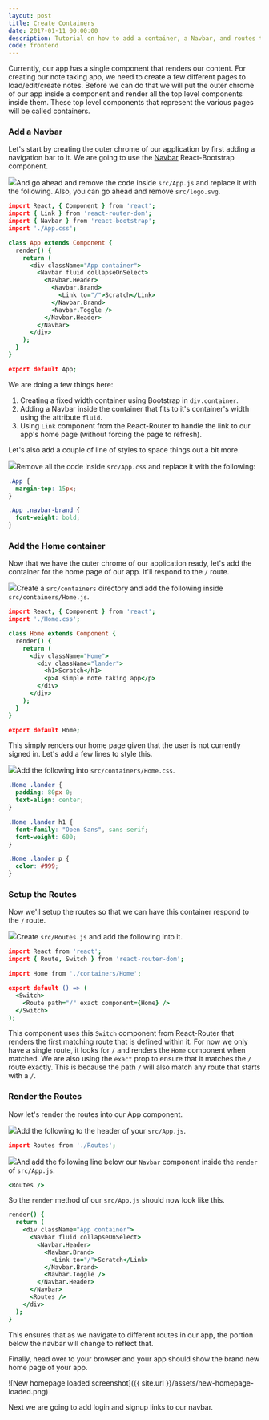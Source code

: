 ```yaml
---
layout: post
title: Create Containers
date: 2017-01-11 00:00:00
description: Tutorial on how to add a container, a Navbar, and routes to your React.js app with React Router v4.
code: frontend
---
```


Currently, our app has a single component that renders our content. For creating our note taking app, we need to create a few different pages to load/edit/create notes. Before we can do that we will put the outer chrome of our app inside a component and render all the top level components inside them. These top level components that represent the various pages will be called containers.

### Add a Navbar

Let's start by creating the outer chrome of our application by first adding a navigation bar to it. We are going to use the [Navbar](https://react-bootstrap.github.io/components.html#navbars) React-Bootstrap component.

<img class="code-marker" src="{{ site.url }}/assets/s.png" />And go ahead and remove the code inside `src/App.js` and replace it with the following. Also, you can go ahead and remove `src/logo.svg`.

``` coffee
import React, { Component } from 'react';
import { Link } from 'react-router-dom';
import { Navbar } from 'react-bootstrap';
import './App.css';

class App extends Component {
  render() {
    return (
      <div className="App container">
        <Navbar fluid collapseOnSelect>
          <Navbar.Header>
            <Navbar.Brand>
              <Link to="/">Scratch</Link>
            </Navbar.Brand>
            <Navbar.Toggle />
          </Navbar.Header>
        </Navbar>
      </div>
    );
  }
}

export default App;
```

We are doing a few things here:

1. Creating a fixed width container using Bootstrap in `div.container`.
2. Adding a Navbar inside the container that fits to it's container's width using the attribute `fluid`.
3. Using `Link` component from the React-Router to handle the link to our app's home page (without forcing the page to refresh).

Let's also add a couple of line of styles to space things out a bit more.

<img class="code-marker" src="{{ site.url }}/assets/s.png" />Remove all the code inside `src/App.css` and replace it with the following:

``` css
.App {
  margin-top: 15px;
}

.App .navbar-brand {
  font-weight: bold;
}
```

### Add the Home container

Now that we have the outer chrome of our application ready, let's add the container for the home page of our app.  It'll respond to the `/` route.

<img class="code-marker" src="{{ site.url }}/assets/s.png" />Create a `src/containers` directory and add the following inside `src/containers/Home.js`.

``` coffee
import React, { Component } from 'react';
import './Home.css';

class Home extends Component {
  render() {
    return (
      <div className="Home">
        <div className="lander">
          <h1>Scratch</h1>
          <p>A simple note taking app</p>
        </div>
      </div>
    );
  }
}

export default Home;
```

This simply renders our home page given that the user is not currently signed in. Let's add a few lines to style this.

<img class="code-marker" src="{{ site.url }}/assets/s.png" />Add the following into `src/containers/Home.css`.

``` css
.Home .lander {
  padding: 80px 0;
  text-align: center;
}

.Home .lander h1 {
  font-family: "Open Sans", sans-serif;
  font-weight: 600;
}

.Home .lander p {
  color: #999;
}
```

### Setup the Routes

Now we'll setup the routes so that we can have this container respond to the `/` route.

<img class="code-marker" src="{{ site.url }}/assets/s.png" />Create `src/Routes.js` and add the following into it.

``` coffee
import React from 'react';
import { Route, Switch } from 'react-router-dom';

import Home from './containers/Home';

export default () => (
  <Switch>
    <Route path="/" exact component={Home} />
  </Switch>
);
```

This component uses this `Switch` component from React-Router that renders the first matching route that is defined within it. For now we only have a single route, it looks for `/` and renders the `Home` component when matched. We are also using the `exact` prop to ensure that it matches the `/` route exactly. This is because the path `/` will also match any route that starts with a `/`.

### Render the Routes

Now let's render the routes into our App component.

<img class="code-marker" src="{{ site.url }}/assets/s.png" />Add the following to the header of your `src/App.js`.

``` coffee
import Routes from './Routes';
```

<img class="code-marker" src="{{ site.url }}/assets/s.png" />And add the following line below our `Navbar` component inside the `render` of `src/App.js`.

``` coffee
<Routes />
```

So the `render` method of our `src/App.js` should now look like this.

``` coffee
render() {
  return (
    <div className="App container">
      <Navbar fluid collapseOnSelect>
        <Navbar.Header>
          <Navbar.Brand>
            <Link to="/">Scratch</Link>
          </Navbar.Brand>
          <Navbar.Toggle />
        </Navbar.Header>
      </Navbar>
      <Routes />
    </div>
  );
}
```

This ensures that as we navigate to different routes in our app, the portion below the navbar will change to reflect that.

Finally, head over to your browser and your app should show the brand new home page of your app.

![New homepage loaded screenshot]({{ site.url }}/assets/new-homepage-loaded.png)

Next we are going to add login and signup links to our navbar.
